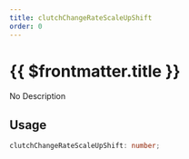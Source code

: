 ```yaml
---
title: clutchChangeRateScaleUpShift
order: 0
---
```


# {{ $frontmatter.title }}

No Description

## Usage

```ts
clutchChangeRateScaleUpShift: number;
```
